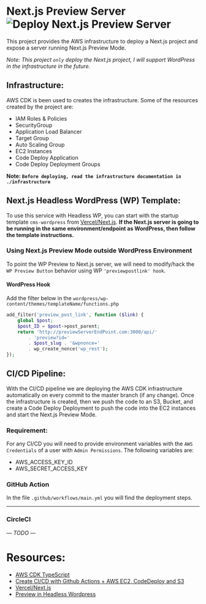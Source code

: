 # Next.js Preview Server ![Deploy Next.js Preview Server](https://github.com/RigoMiranda/Next-js-preview-server/workflows/Deploy%20Next.js%20Preview%20Server/badge.svg?branch=main)
This project provides the AWS infrastructure to deploy a Next.js project and expose a server running Next.js Preview Mode. 

*Note: This project `only` deploy the Next.js project, I will support WordPress in the infrastructure in the future.*
## Infrastructure: 
AWS CDK is been used to creates the infrastructure. Some of the resources created by the project are:
* IAM Roles & Policies
* SecurityGroup
* Application Load Balancer
* Target Group
* Auto Scaling Group
* EC2 Instances
* Code Deploy Application
* Code Deploy Deployment Groups

**Note: `Before deploying, read the infrastructure documentation in ./infrastructure`**

## Next.js Headless WordPress (WP) Template:
To use this service with Headless WP, you can start with the startup template `cms-wordpress` from [Vercel/Next.js](https://github.com/vercel/next.js/tree/canary/examples/cms-wordpress). **If the Next.js server is going to be running in the same environment/endpoint as WordPress, then follow the template instructions.**

### Using Next.js Preview Mode outside WordPress Environment
To point the WP Preview to Next.js server, we will need to modify/hack the `WP Preview Button` behavior using WP `'previewpostlink' hook`.

#### WordPress Hook
Add the filter below in the `wordpress/wp-content/themes/templateName/functions.php`
```php
add_filter('preview_post_link', function ($link) {
	global $post;
	$post_ID = $post->post_parent;        
    return 'http://previewServerEndPoint.com:3000/api/'
		. 'preview?id='
		. $post_slug . '&wpnonce='
		. wp_create_nonce('wp_rest');
});
```

## CI/CD  Pipeline:
With the CI/CD pipeline we are deploying the AWS CDK infrastructure automatically on every commit to the master branch (if any change). Once the infrastructure is created, then we push the code to an S3, Bucket, and create a Code Deploy Deployment to push the code into the EC2 instances and start the Next.js Preview Mode.

### Requirement:
For any CI/CD you will need to provide environment variables with the `AWS Credentials` of a user with `Admin Permissions`. The following variables are:
* AWS_ACCESS_KEY_ID
* AWS_SECRET_ACCESS_KEY

### GitHub Action
In the file `.github/workflows/main.yml` you will find the deployment steps. 

---
### CircleCI
*— TODO —*

# Resources:
* [AWS CDK TypeScript](https://docs.aws.amazon.com/cdk/api/latest/typescript/api/index.html)
* [Create CI/CD with Github Actions + AWS EC2, CodeDeploy and S3](https://medium.com/codemonday/github-actions-for-ci-cd-with-ec2-codedeploy-and-s3-e93e75bf1ce0)
* [Vercel/Next.js](https://github.com/vercel/next.js/tree/canary/examples/cms-wordpress)
* [Preview in Headless Wordpress](https://www.tonyle.dev/headless-wordpress-preview/)

